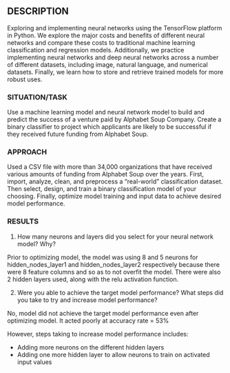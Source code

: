## DESCRIPTION
Exploring and implementing neural networks using the TensorFlow platform in Python. We explore the major costs and benefits of different neural networks and compare these costs to traditional machine learning classification and regression models. Additionally, we practice implementing neural networks and deep neural networks across a number of different datasets, including image, natural language, and numerical datasets. Finally, we learn how to store and retrieve trained models for more robust uses.

### SITUATION/TASK
Use a machine learning model and neural network model to build and predict the success of a venture paid by Alphabet Soup Company.
Create a binary classifier to project which applicants are likely to be successful if they received future funding from Alphabet Soup. 

### APPROACH
Used a CSV file with more than 34,000 organizations that have received various amounts of funding from Alphabet Soup over the years.
First, import, analyze, clean, and preprocess a “real-world” classification dataset. Then select, design, and train a binary classification model of your choosing. Finally, optimize model training and input data to achieve desired model performance.

### RESULTS
1) How many neurons and layers did you select for your neural network model? Why?

Prior to optimizing model, the model was using 8 and 5 neurons for hidden_nodes_layer1 and hidden_nodes_layer2
respectively because there were 8 feature columns and so as to not overfit the model.
There were also 2 hidden layers used, along with the relu activation function.

2) Were you able to achieve the target model performance? What steps did you take to try and increase model performance?

No, model did not achieve the target model performance even after optimizing model. It acted poorly at accuracy rate = 53%

However, steps taking to increase model performance includes:
* Adding more neurons on the different hidden layers
* Adding one more hidden layer to allow neurons to train on activated input values
